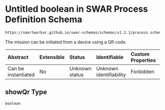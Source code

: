 # Untitled boolean in SWAR Process Definition Schema

```txt
https://smartworkar.github.io/swar-schemas/schemas/v1.2.1/process.schema.json#/properties/options/properties/showQr
```

The mission can be initiated from a device using a QR code.

| Abstract            | Extensible | Status         | Identifiable            | Custom Properties | Additional Properties | Access Restrictions | Defined In                                                                 |
| :------------------ | :--------- | :------------- | :---------------------- | :---------------- | :-------------------- | :------------------ | :------------------------------------------------------------------------- |
| Can be instantiated | No         | Unknown status | Unknown identifiability | Forbidden         | Allowed               | none                | [process.schema.json\*](../out/process.schema.json "open original schema") |

## showQr Type

`boolean`
